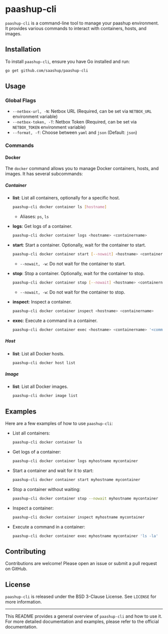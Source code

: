 # paashup-cli

`paashup-cli` is a command-line tool to manage your paashup environment. It provides various commands to interact with containers, hosts, and images.

## Installation

To install `paashup-cli`, ensure you have Go installed and run:

```bash
go get github.com/saashup/paashup-cli
```

## Usage

### Global Flags

- `--netbox-url, -N`: Netbox URL (Required, can be set via `NETBOX_URL` environment variable)
- `--netbox-token, -T`: Netbox Token (Required, can be set via `NETBOX_TOKEN` environment variable)
- `--format, -f`: Choose between `yaml` and `json` (Default: `json`)

### Commands

#### Docker

The `docker` command allows you to manage Docker containers, hosts, and images. It has several subcommands:

##### Container

- **list**: List all containers, optionally for a specific host.
  ```sh
  paashup-cli docker container ls [hostname]
  ```
  - Aliases: `ps`, `ls`

- **logs**: Get logs of a container.
  ```sh
  paashup-cli docker container logs <hostname> <containername>
  ```

- **start**: Start a container. Optionally, wait for the container to start.
  ```sh
  paashup-cli docker container start [--nowait] <hostname> <containername>
  ```
  - `--nowait, -w`: Do not wait for the container to start.

- **stop**: Stop a container. Optionally, wait for the container to stop.
  ```sh
  paashup-cli docker container stop [--nowait] <hostname> <containername>
  ```
  - `--nowait, -w`: Do not wait for the container to stop.

- **inspect**: Inspect a container.
  ```sh
  paashup-cli docker container inspect <hostname> <containername>
  ```

- **exec**: Execute a command in a container.
  ```sh
  paashup-cli docker container exec <hostname> <containername> '<command>'
  ```

##### Host

- **list**: List all Docker hosts.
  ```sh
  paashup-cli docker host list
  ```

##### Image

- **list**: List all Docker images.
  ```sh
  paashup-cli docker image list
  ```

## Examples

Here are a few examples of how to use `paashup-cli`:

- List all containers:
  ```sh
  paashup-cli docker container ls
  ```

- Get logs of a container:
  ```sh
  paashup-cli docker container logs myhostname mycontainer
  ```

- Start a container and wait for it to start:
  ```sh
  paashup-cli docker container start myhostname mycontainer
  ```

- Stop a container without waiting:
  ```sh
  paashup-cli docker container stop --nowait myhostname mycontainer
  ```

- Inspect a container:
  ```sh
  paashup-cli docker container inspect myhostname mycontainer
  ```

- Execute a command in a container:
  ```sh
  paashup-cli docker container exec myhostname mycontainer 'ls -la'
  ```

## Contributing

Contributions are welcome! Please open an issue or submit a pull request on GitHub.

## License

`paashup-cli` is released under the BSD 3-Clause License. See `LICENSE` for more information.

---

This README provides a general overview of `paashup-cli` and how to use it. For more detailed documentation and examples, please refer to the official documentation.
